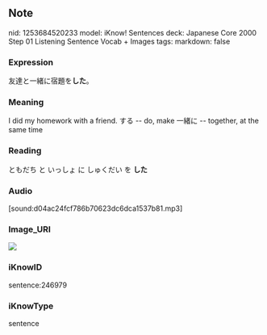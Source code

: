 ## Note
nid: 1253684520233
model: iKnow! Sentences
deck: Japanese Core 2000 Step 01 Listening Sentence Vocab + Images
tags: 
markdown: false

### Expression
<!DOCTYPE html>
<title></title>
友達と一緒に宿題を<b>した</b>。



### Meaning
I did my homework with a friend.
する -- do, make
一緒に -- together, at the same time

### Reading
<!DOCTYPE html>
<title></title>
ともだち と いっしょ に しゅくだい を <b>した</b>



### Audio
[sound:d04ac24fcf786b70623dc6dca1537b81.mp3]

### Image_URI
<!DOCTYPE html>
<title></title>
<img src="d86e407d302a3feac159d95617c95295.jpg">



### iKnowID
sentence:246979

### iKnowType
sentence

